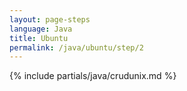 ```yaml
---
layout: page-steps
language: Java
title: Ubuntu
permalink: /java/ubuntu/step/2
---
```


{% include partials/java/crudunix.md %}
